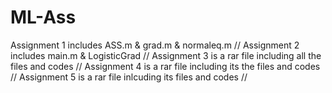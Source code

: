 # ML-Ass
Assignment 1 includes ASS.m & grad.m & normaleq.m //
Assignment 2 includes main.m & LogisticGrad //
Assignment 3 is a rar file including all the files and codes //
Assignment 4 is a rar file including its the files and codes //
Assignment 5 is a rar file inlcuding its files and codes //
